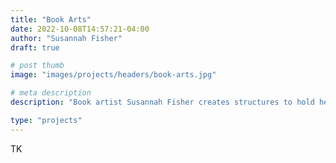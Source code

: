 ```yaml
---
title: "Book Arts"
date: 2022-10-08T14:57:21-04:00
author: "Susannah Fisher"
draft: true

# post thumb
image: "images/projects/headers/book-arts.jpg"

# meta description
description: "Book artist Susannah Fisher creates structures to hold her narrative illustrations."

type: "projects"
---
```


TK 